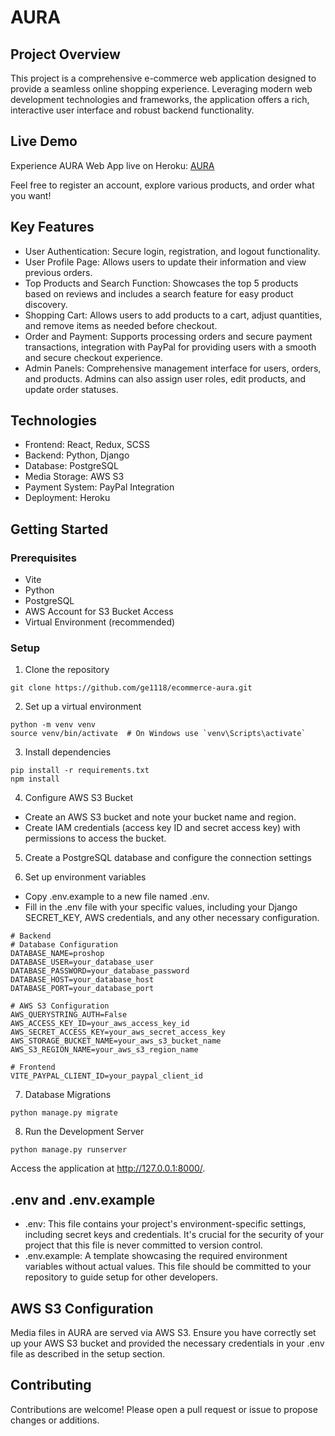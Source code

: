 # AURA

## Project Overview
This project is a comprehensive e-commerce web application designed to provide a seamless online shopping experience. Leveraging modern web development technologies and frameworks, the application offers a rich, interactive user interface and robust backend functionality.

## Live Demo
Experience AURA Web App live on Heroku: [AURA](https://ecommerce-aura-e096c9042858.herokuapp.com/)

Feel free to register an account, explore various products, and order what you want!

## Key Features
- User Authentication: Secure login, registration, and logout functionality.
- User Profile Page: Allows users to update their information and view previous orders.
- Top Products and Search Function: Showcases the top 5 products based on reviews and includes a search feature for easy product discovery.
- Shopping Cart: Allows users to add products to a cart, adjust quantities, and remove items as needed before checkout.
- Order and Payment: Supports processing orders and secure payment transactions, integration with PayPal for providing users with a smooth and secure checkout experience.
- Admin Panels: Comprehensive management interface for users, orders, and products. Admins can also assign user roles, edit products, and update order statuses.

## Technologies
- Frontend: React, Redux, SCSS
- Backend: Python, Django
- Database: PostgreSQL
- Media Storage: AWS S3
- Payment System: PayPal Integration
- Deployment: Heroku

## Getting Started

### Prerequisites
- Vite
- Python
- PostgreSQL
- AWS Account for S3 Bucket Access
- Virtual Environment (recommended)

### Setup
1. Clone the repository
```
git clone https://github.com/ge1118/ecommerce-aura.git
```

2. Set up a virtual environment
```
python -m venv venv
source venv/bin/activate  # On Windows use `venv\Scripts\activate`
```

3. Install dependencies
```
pip install -r requirements.txt
npm install
```

4. Configure AWS S3 Bucket
- Create an AWS S3 bucket and note your bucket name and region.
- Create IAM credentials (access key ID and secret access key) with permissions to access the bucket.

5. Create a PostgreSQL database and configure the connection settings

6. Set up environment variables
- Copy .env.example to a new file named .env.
- Fill in the .env file with your specific values, including your Django SECRET_KEY, AWS credentials, and any other necessary configuration.
```
# Backend
# Database Configuration
DATABASE_NAME=proshop
DATABASE_USER=your_database_user
DATABASE_PASSWORD=your_database_password
DATABASE_HOST=your_database_host
DATABASE_PORT=your_database_port

# AWS S3 Configuration
AWS_QUERYSTRING_AUTH=False
AWS_ACCESS_KEY_ID=your_aws_access_key_id
AWS_SECRET_ACCESS_KEY=your_aws_secret_access_key
AWS_STORAGE_BUCKET_NAME=your_aws_s3_bucket_name
AWS_S3_REGION_NAME=your_aws_s3_region_name

# Frontend
VITE_PAYPAL_CLIENT_ID=your_paypal_client_id
```

7. Database Migrations
```
python manage.py migrate
```

8. Run the Development Server
```
python manage.py runserver
```
Access the application at http://127.0.0.1:8000/.

## .env and .env.example
- .env: This file contains your project's environment-specific settings, including secret keys and credentials. It's crucial for the security of your project that this file is never committed to version control.
- .env.example: A template showcasing the required environment variables without actual values. This file should be committed to your repository to guide setup for other developers.

## AWS S3 Configuration
Media files in AURA are served via AWS S3. Ensure you have correctly set up your AWS S3 bucket and provided the necessary credentials in your .env file as described in the setup section.

## Contributing
Contributions are welcome! Please open a pull request or issue to propose changes or additions.
